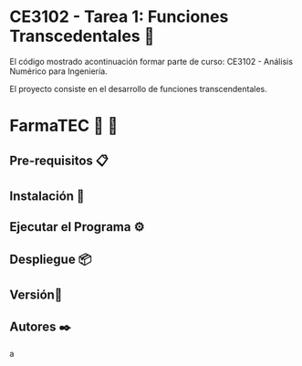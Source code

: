 # CE3102 - Tarea 1: Funciones Transcedentales 🚀

El código mostrado acontinuación formar parte de curso: CE3102 - Análisis Numérico para Ingeniería.

El proyecto consiste en el desarrollo de funciones transcendentales.

# FarmaTEC 💊 💉

## Pre-requisitos 📋

## Instalación 🔧

## Ejecutar el Programa ⚙️

## Despliegue 📦

## Versión📌

## Autores ✒️

a
